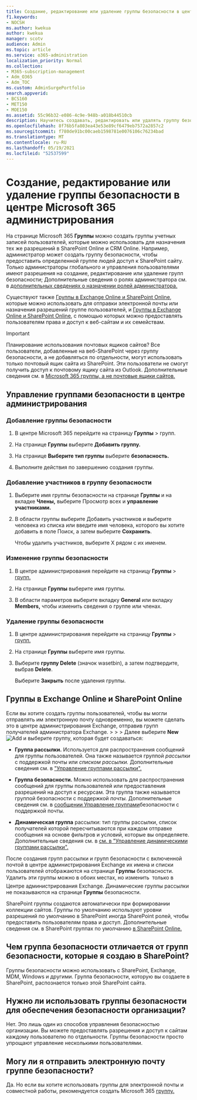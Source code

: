 ```yaml
---
title: Создание, редактирование или удаление группы безопасности в центре Microsoft 365 администрирования
f1.keywords:
- NOCSH
ms.author: kwekua
author: kwekua
manager: scotv
audience: Admin
ms.topic: article
ms.service: o365-administration
localization_priority: Normal
ms.collection:
- M365-subscription-management
- Adm_O365
- Adm_TOC
ms.custom: AdminSurgePortfolio
search.appverid:
- BCS160
- MET150
- MOE150
ms.assetid: 55c96b32-e086-4c9e-948b-a018b44510cb
description: Научитесь создавать, редактировать или удалять группу безопасности.
ms.openlocfilehash: 8f76b5fa803ea43e53e89cf6479eb7572a2857c2
ms.sourcegitcommit: f780de91bc00caeb1598781e0076106c76234bad
ms.translationtype: MT
ms.contentlocale: ru-RU
ms.lasthandoff: 05/19/2021
ms.locfileid: "52537599"
---
```

# <a name="create-edit-or-delete-a-security-group-in-the-microsoft-365-admin-center"></a>Создание, редактирование или удаление группы безопасности в центре Microsoft 365 администрирования

На странице Microsoft 365 **Группы** можно создать группы учетных записей пользователей, которые можно использовать для назначения тех же разрешений в SharePoint Online и CRM Online. Например, администратор может создать группу безопасности, чтобы предоставить определенной группе людей доступ к SharePoint сайту. Только администраторы глобального и управления пользователями имеют разрешения на создание, редактирование или удаление групп безопасности; Дополнительные сведения о ролях администратора см. в [дополнительных сведениях о назначении ролей администратора.](../add-users/assign-admin-roles.md) 
  
Существуют также [Группы в Exchange Online и SharePoint Online](#groups-in-exchange-online-and-sharepoint-online), которые можно использовать для отправки электронной почты или назначения разрешений группе пользователей, и [Группы в Exchange Online и SharePoint Online](#groups-in-exchange-online-and-sharepoint-online), с помощью которых можно предоставлять пользователям права и доступ к веб-сайтам и их семействам. 
  
> [!IMPORTANT]
>  Планирование использования почтовых ящиков сайтов? Все пользователи, добавленные на веб-SharePoint через группу безопасности, а не добавляться по отдельности, могут использовать только почтовый ящик сайта из SharePoint. Эти пользователи не смогут получить доступ к почтовому ящику сайта из Outlook. Дополнительные сведения см. в [Microsoft 365 группы, а не почтовые ящики сайтов.](https://support.microsoft.com/office/737d6b1f-67cc-41fe-8db8-f2d09dd1673b) 
  
## <a name="manage-security-groups-in-the-admin-center"></a>Управление группами безопасности в центре администрирования

### <a name="add-a-security-group"></a>Добавление группы безопасности

1. В центре Microsoft 365 перейдите на страницу **Группы**  >  <a href="https://go.microsoft.com/fwlink/p/?linkid=2052855" target="_blank"></a> групп.
  
2. На странице **Группы** выберите **Добавить группу.**
    
3. На странице **Выберите тип группы** выберите **безопасность.** 
    
4. Выполните действия по завершению создания группы. 
 
### <a name="add-members-to-a-security-group"></a>Добавление участников в группу безопасности
    
1. Выберите имя группы безопасности на странице **Группы** и на вкладке **Члены,** выберите Просмотр всех и **управление участниками.** 
    
2. В области группы выберите  Добавить участников и выберите человека из списка или введите имя  человека, которого вы хотите добавить в поле Поиск, а затем выберите **Сохранить**.
    
    Чтобы удалить участников, выберите X рядом с их именем. 
  
### <a name="edit-a-security-group"></a>Изменение группы безопасности

1. В центре администрирования перейдите на страницу **Группы** \> <a href="https://go.microsoft.com/fwlink/p/?linkid=2052855" target="_blank">групп.</a>
  
2. На странице **Группы** выберите имя группы. 
    
3. В области параметров выберите вкладку **General** или вкладку **Members,** чтобы изменить сведения о группе или членах.

### <a name="delete-a-security-group"></a>Удаление группы безопасности

1. В центре администрирования перейдите на страницу **Группы**  >  <a href="https://go.microsoft.com/fwlink/p/?linkid=2052855" target="_blank">групп.</a>
    
2. На странице **Группы** выберите имя группы. 
    
3. Выберите **группу Delete** (значок wasetbin), а затем подтвердите, выбрав **Delete**.
    
    Выберите **Закрыть** после удаления группы. 
    
## <a name="groups-in-exchange-online-and-sharepoint-online"></a>Группы в Exchange Online и SharePoint Online

Если вы хотите создать группы пользователей, чтобы вы могли отправлять им электронную почту одновременно, вы можете сделать  это в центре администрирования Exchange, отправив групп получателей администратора Exchange. \>  \>  \>  Далее выберите **New** ![ Add и выберите группу, которая будет ](../../media/328ffb57-5f31-430a-b653-4a6b8e76d338.png) создаваться: 
  
- **Группа рассылки.** Используется для распространения сообщений для группы пользователей. Она также называется группой *рассылки* с поддержкой почты или *списком рассылки.* Дополнительные сведения см. в ["Управление группами рассылки".](/exchange/recipients-in-exchange-online/manage-distribution-groups/manage-distribution-groups)
    
- **Группа безопасности.** Можно использовать для распространения сообщений для группы пользователей или предоставления разрешений на доступ к ресурсам. Эта группа также называется группой безопасности с поддержкой *почты.* Дополнительные сведения см. в [сообщении Управление группами](/Exchange/recipients/mail-enabled-security-groups)безопасности с поддержкой почты.
    
- **Динамическая группа** рассылки: тип группы рассылки, список получателей которой пересчитываются при каждом отправке сообщения на основе фильтров и условий, которые вы определяете. Дополнительные сведения см. в [см. в "Управление динамическими группами рассылки".](/Exchange/recipients/dynamic-distribution-groups/dynamic-distribution-groups)
    
После создания групп рассылки и групп безопасности с включенной почтой в центре администрирования Exchange их имена и списки пользователей отображаются на странице **Группы** безопасности. Удалить эти группы можно в обоих местах, но изменить  только в Центре администрирования Exchange. Динамические группы рассылки не показываются на странице **Группы** безопасности. 
  
 SharePoint группы создаются автоматически при формировании коллекции сайтов. Группы по умолчанию используют уровни разрешений по умолчанию в SharePoint иногда SharePoint ролей, чтобы предоставить пользователям права и доступ. Дополнительные сведения см. в SharePoint группах по умолчанию [в SharePoint Online.](/sharepoint/default-sharepoint-groups)
  
## <a name="how-is-a-security-group-different-from-security-groups-i-create-in-sharepoint"></a>Чем группа безопасности отличается от групп безопасности, которые я создаю в SharePoint?

Группы безопасности можно использовать с SharePoint, Exchange, MDM, Windows и другими. Группа безопасности, которую вы создаете в SharePoint, распознается только этой SharePoint сайта.
  
## <a name="do-i-have-to-use-security-groups-for-my-organization-to-be-secure"></a>Нужно ли использовать группы безопасности для обеспечения безопасности организации?

Нет. Это лишь один из способов управления безопасностью организации. Вы можете предоставлять разрешения и доступ к сайтам каждому пользователю по отдельности. Группы безопасности просто упрощают управление несколькими пользователями.
  
## <a name="can-i-send-email-to-a-security-group"></a>Могу ли я отправить электронную почту группе безопасности?

Да. Но если вы хотите использовать группы для электронной почты и совместной работы, рекомендуется создать Microsoft 365 [группу.](../create-groups/create-groups.md) 
